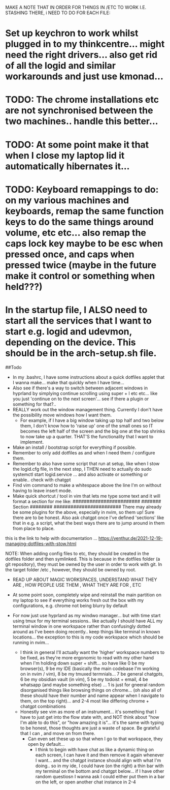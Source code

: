 MAKE A NOTE THAT IN ORDER FOR THINGS IN /ETC TO WORK I.E. STASHING THERE, i NEED TO DO FOR EACH FILE:
# Set up keychron to work whilst plugged in to my thinkcentre... might need the right drivers... also get rid of all the logid and similar workarounds and just use kmonad...
# TODO: The chrome installations etc are not synchronised between the two machines.. handle this better...
# TODO: At some point make it that when I close my laptop lid it automatically hibernates it...
# TODO: Keyboard remappings to do: on my various machines and keyboards, remap the same function keys to do the same things around volume, etc etc... also remap the caps lock key maybe to be esc when pressed once, and caps when pressed twice (maybe in the future make it control or something when held???)
# In the startup file, I ALSO need to start all the services that I want to start e.g. logid and udevmon, depending on the device. This should be in the arch-setup.sh file.
##Todo
- In my .bashrc, I have some instructions about a quick dotfiles applet that I wanna make... make that quickly when I have time...
- Also see if there's a way to switch between adjacent windows in hyprland by simplying continue scrolling using super + l etc etc... like you just 'continue on to the next screen'... see if there a plugin or something for that?..
- REALLY work out the window management thing. Currently I don't have the possibility move windows how I want them.
	- For example, if I have a big window taking up top half and two below them, I don't know how to 'raise up' one of the small ones so IT becomes the left half of the screen and the big one at the top shrinks to now take up a quarter. THAT'S the functionality that I want to implement.
- Make an install / bootstrap script for everything if possible.
- Remember to only add dotfiles as and when I need them / configure them.
- Remember to also have some script that run at setup, like when I stow the logid.cfg file, in the next step, I THEN need to actually do sudo systemctl start logid.service ... and also activate or something or enable.. check with chatgpt
- Find vim command to make a whitespace above the line I'm on without having to leave insert mode.
- Make quick shortcut / tool in vim that lets me type some text and it will format a section for me like:
########################
####### Section ########
########################
	There may already be some plugins for the above, especially in nvim, so them up! Sure there are to be honest. Also ask chatgpt once I've defined 'sections' like that in e.g. a script, what the best ways there are to jump around in them from place to place.

this is the link to help with documentation ... https://venthur.de/2021-12-19-managing-dotfiles-with-stow.html




NOTE: When adding config files to etc, they should be created in the dotfiles folder and then symlinked. This is because in the dotfiles folder (a git repository), they must be owned by the user in order to work with git. In the target folder /etc , however, they should be owned by root.
 

- READ UP ABOUT MAGIC WORKSPACES, UNDERSTAND WHAT THEY ARE , HOW PEOPLE USE THEM , WHAT THEY ARE FOR , ETC


- At some point soon, completely wipe and reinstall the main partition on my laptop to see if everything works fresh out the box with my configurations, e.g. chrome not being blurry by default

- For now just use hyprland as my windwo manager... but with time start using tmux for my terminal sessions.. like actually I should have ALL my terminal window in one workspace rather than confusingly dotted around as I've been doing recently.. keep things like terminal in known locations... the exception to this is my code workspace which should be running in nvim...
	- I think in general I'll actually want the 'higher' workspace numbers to be fixed, as they're more ergonomic to read with my other hand when I'm holding down super + shift... so have like 0 be my browser(s), 9 be my IDE (basically the main codebase I'm working on in nvim / vim), 8 be my tmuxed termnials... 7 be general chatgpts, 6 be my obsidian vault (in vim), 5 be my todoist + email, 4 be whatsapp (and maybe something else) ... 1 is just for gneeral random disorganised things like browsing things on chrome...  (oh also all of these should have their number and name appear when I navigate to them, on the top right)... and 2-4 most like differing chrome + chatgpt combinations
  - Honestly see vim as more of an instrument... it's something that I have to just get into the flow state with, and NOT think about "how I'm able to do this", or "how amazing it is"... it's the same with typing to be honest, those thoughts are just a waste of space. Be grateful that I can , and move on from there.
	- Can even set these up so that when I go to that workspace, they open by default...
		- I think to begin with have chat as like a dynamic thing on each screen, I can have it and then remove it again whenever I want... and the chatgpt instance should align with what I'm doing.. so in my ide, I could have (on the right) a thin bar with my terminal on the bottom and chatgpt below... if I have other random questiosn I wanna ask I could either put them in a bar on the left, or open another chat instance in 2-4
